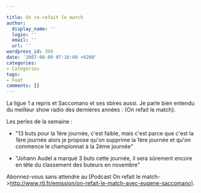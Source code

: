 ```yaml
---

title: On re-refait le match
author:
  display_name: ''
  login: ''
  email: ''
  url: ''
wordpress_id: 399
date: '2007-08-09 07:16:00 +0200'
categories:
- Catégories
tags:
- Foot
comments: []
---
```

La ligue 1 a repris et Saccomano et ses sbires aussi. Je parle bien entendu du meilleur show radio des dernières années : {On refait le match}.

Les perles de la semaine :

- "13 buts pour la 1ère journée, c'est faible, mais c'est parce que c'est la 1ère journée alors je propose qu'on supprime la 1ère journée et qu'on commence le championnat à la 2ème journée"

- "Johann Audel a marqué 3 buts cette journée, il sera sûrement encore en tête du classement des buteurs en novembre"

Abonnez-vous sans attendre au [Podcast On refait le match->http://www.rtl.fr/emission/on-refait-le-match-avec-eugene-saccomano].
